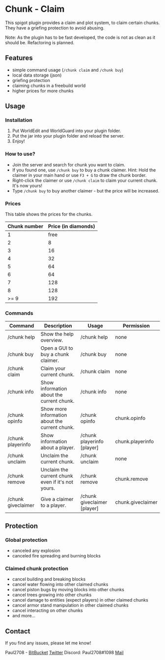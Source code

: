 # Chunk - Claim
This spigot plugin provides a claim and plot system, to claim certain chunks. They have a griefing protection to avoid abusing.

Note: As the plugin has to be fast developed, the code is not as clean as it should be. Refactoring is planned.

## Features
- simple command usage (`/chunk claim` and `/chunk buy`)
- local data storage (json)
- griefing protection
- claiming chunks in a freebuild world
- higher prices for more chunks

## Usage
### Installation
1. Put WorldEdit and WorldGuard into your plugin folder.
2. Put the jar into your plugin folder and reload the server.
3. Enjoy!

### How to use?
- Join the server and search for chunk you want to claim.
- If you found one, use `/chunk buy` to buy a chunk claimer.
Hint: Hold the claimer in your main hand or use `F3 + G` to draw the chunk border.
- Right-click the claimer or use `/chunk claim` to claim your current chunk. It's now yours!
- Type `/chunk buy` to buy another claimer - but the price will be increased.

### Prices
This table shows the prices for the chunks.

| Chunk number | Price (in diamonds) |
|--------------|---------------------|
| 1            | free                |
| 2            | 8                   |
| 3            | 16                  |
| 4            | 32                  |
| 5            | 64                  |
| 6            | 64                  |
| 7            | 128                 |
| 8            | 128                 |
| >= 9         | 192                 |


### Commands
| Command           | Description                                       | Usage                      | Permission       |
|-------------------|---------------------------------------------------|----------------------------|------------------|
| /chunk help       | Show the help overview.                           | /chunk help                | none             |
| /chunk buy        | Open a GUI to buy a chunk claimer.                | /chunk buy                 | none             |
| /chunk claim      | Claim your current chunk.                         | /chunk claim               | none             |
| /chunk info       | Show information about the current chunk.         | /chunk info                | none             |
| /chunk opinfo     | Show more information about the current chunk.    | /chunk opinfo              | chunk.opinfo     |
| /chunk playerinfo | Show information about a player.                  | /chunk playerinfo [player] | chunk.playerinfo |
| /chunk unclaim    | Unclaim the current chunk.                        | /chunk unclaim             | none             |
| /chunk remove     | Unclaim the current chunk even if it's not yours. | /chunk remove              | chunk.remove     |
| /chunk giveclaimer| Give a claimer to a player.                       | /chunk giveclaimer [player]| chunk.giveclaimer|

## Protection
### Global protection
- canceled any explosion
- canceled fire spreading and burning blocks

### Claimed chunk protection
- cancel building and breaking blocks
- cancel water flowing into other claimed chunks
- cancel piston bugs by moving blocks into other chunks
- cancel trees growing into other chunks
- cancel damage to entities (expect players) in other claimed chunks
- cancel armor stand manipulation in other claimed chunks
- cancel interacting on other chunks
- and more...

## Contact
If you find any issues, please let me know!

Paul2708 - [BitBucket](https://bitbucket.org/Paul2708/) [Twitter](https://twitter.com/theplayerpaul) Discord: Paul2708#1098 [Mail](mailto:playerpaul2708@gmx.de)